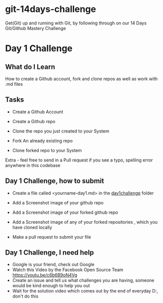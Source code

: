 # git-14days-challenge
Get(Git) up and running with Git, by following through on our 14 Days Git/Github Mastery Challenge

# Day 1 Challenge

## What do I Learn

How to create a Github account, fork and clone repos as well as work with .md files

## Tasks

- Create a Github Account

- Create a Github repo

- Clone the repo you just created to your System

- Fork An already existing repo

- Clone forked repo to your System

Extra -  feel free to send in a Pull request if you see a typo, spelling error anywhere in this codebase 

## Day 1 Challenge, how to submit
- Create a file called <yourname-day1.md> in the [day1challenge](day1challenge) folder

- Add a Screenshot image of your github repo

- Add a Screenshot image of your forked github repo

- Add a Screenshot image of any of your forked repositories , which you have cloned locally

- Make a pull request to submit your file

## Day 1 Challenge, I need help
- Google is your friend, check out Google
- Watch this Video by the Facebook Open Source Team https://youtu.be/c6b6B9oN4Vg
- Create an issue and tell us what challenges you are having, someone would be kind enough to help you out
- Wait for the solution video which comes out by the end of everyday D:, don't do this

